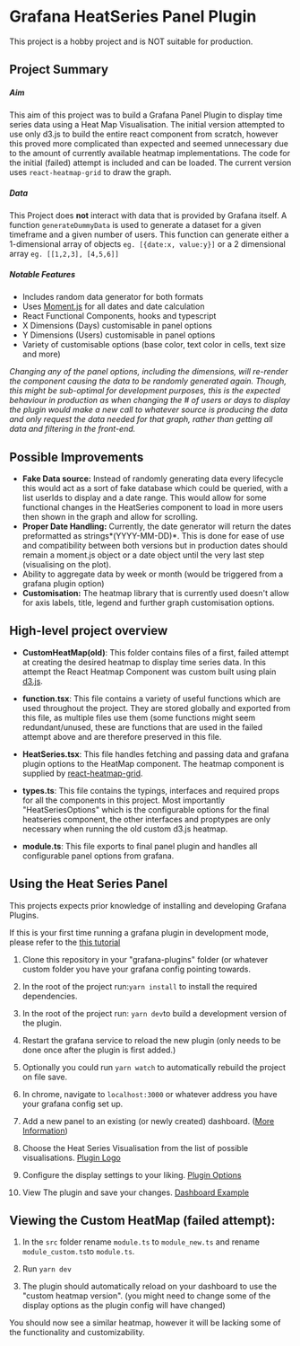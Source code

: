 # Grafana HeatSeries Panel Plugin

This project is a hobby project and is NOT suitable for production.

## Project Summary

##### Aim

This aim of this project was to build a Grafana Panel Plugin to display time series data using a Heat Map Visualisation. The initial version attempted to use only d3.js to build the entire react component from scratch, however this proved more complicated than expected and seemed unnecessary due to the amount of currently available heatmap implementations. The code for the initial (failed) attempt is included and can be loaded. The current version uses `react-heatmap-grid` to draw the graph.

##### Data

This Project does **not** interact with data that is provided by Grafana itself. A function `generateDummyData` is used to generate a dataset for a given timeframe and a given number of users. This function can generate either a 1-dimensional array of objects `eg. [{date:x, value:y}]` or a 2 dimensional array `eg. [[1,2,3], [4,5,6]]`

##### Notable Features

- Includes random data generator for both formats
- Uses [Moment.js](https://momentjs.com/) for all dates and date calculation
- React Functional Components, hooks and typescript
- X Dimensions (Days) customisable in panel options
- Y Dimensions (Users) customisable in panel options
- Variety of customisable options (base color, text color in cells, text size and more)

_Changing any of the panel options, including the dimensions, will re-render the component causing the data to be randomly generated again. Though, this might be sub-optimal for development purposes, this is the expected behaviour in production as when changing the # of users or days to display the plugin would make a new call to whatever source is producing the data and only request the data needed for that graph, rather than getting all data and filtering in the front-end._

## Possible Improvements

- **Fake Data source:** Instead of randomly generating data every lifecycle this would act as a sort of fake database which could be queried, with a list userIds to display and a date range. This would allow for some functional changes in the HeatSeries component to load in more users then shown in the graph and allow for scrolling.
- **Proper Date Handling:** Currently, the date generator will return the dates preformatted as strings*(YYYY-MM-DD)*. This is done for ease of use and compatibility between both versions but in production dates should remain a moment.js object or a date object until the very last step (visualising on the plot).
- Ability to aggregate data by week or month (would be triggered from a grafana plugin option)
- **Customisation:** The heatmap library that is currently used doesn't allow for axis labels, title, legend and further graph customisation options.

## High-level project overview

- **CustomHeatMap(old)**: This folder contains files of a first, failed attempt at creating the desired heatmap to display time series data. In this attempt the React Heatmap Component was custom built using plain [d3.js](https://d3js.org/).

* **function.tsx**: This file contains a variety of useful functions which are used throughout the project. They are stored globally and exported from this file, as multiple files use them (some functions might seem redundant/unused, these are functions that are used in the failed attempt above and are therefore preserved in this file.

- **HeatSeries.tsx**: This file handles fetching and passing data and grafana plugin options to the HeatMap component. The heatmap component is supplied by [react-heatmap-grid](https://github.com/arunghosh/react-heatmap-grid).

* **types.ts**: This file contains the typings, interfaces and required props for all the components in this project. Most importantly "HeatSeriesOptions" which is the configurable options for the final heatseries component, the other interfaces and proptypes are only necessary when running the old custom d3.js heatmap.

- **module.ts**: This file exports to final panel plugin and handles all configurable panel options from grafana.

## Using the Heat Series Panel

This projects expects prior knowledge of installing and developing Grafana Plugins.

If this is your first time running a grafana plugin in development mode, please refer to the [this tutorial](https://grafana.com/tutorials/build-a-panel-plugin/)

1. Clone this repository in your "grafana-plugins" folder (or whatever custom folder you have your grafana config pointing towards.

2) In the root of the project run:`yarn install` to install the required dependencies.

3. In the root of the project run: `yarn dev`to build a development version of the plugin.

4) Restart the grafana service to reload the new plugin (only needs to be done once after the plugin is first added.)

5. Optionally you could run `yarn watch` to automatically rebuild the project on file save.

6) In chrome, navigate to `localhost:3000` or whatever address you have your grafana config set up.

7. Add a new panel to an existing (or newly created) dashboard. ([More Information](https://grafana.com/docs/grafana/latest/panels/add-a-panel/))

8) Choose the Heat Series Visualisation from the list of possible visualisations. [Plugin Logo](https://i.imgur.com/fUIj6de.png)

9. Configure the display settings to your liking. [Plugin Options](https://i.imgur.com/y6t8zTH.png)

10) View The plugin and save your changes. [Dashboard Example](https://i.imgur.com/Z3QU1bO.png)

## Viewing the Custom HeatMap (failed attempt):

1. In the `src` folder rename `module.ts` to `module_new.ts` and rename `module_custom.ts`to `module.ts`.

2) Run `yarn dev`

3. The plugin should automatically reload on your dashboard to use the "custom heatmap version". (you might need to change some of the display options as the plugin config will have changed)

You should now see a similar heatmap, however it will be lacking some of the functionality and customizability.
